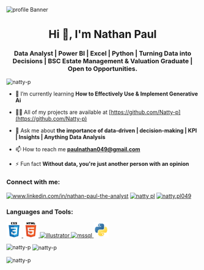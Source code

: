   <img width="3264" height="1088" alt="profile Banner" src="https://github.com/user-attachments/assets/2d824952-022d-40ec-9f5f-aeb1b75fde77" />


<h1 align="center">Hi 👋, I'm Nathan Paul</h1>
<h3 align="center">Data Analyst | Power BI | Excel | Python | Turning Data into Decisions | BSC Estate Management & Valuation Graduate | Open to Opportunities.</h3>

<p align="left"> <img src="https://komarev.com/ghpvc/?username=natty-p&label=Profile%20views&color=0e75b6&style=flat" alt="natty-p" /> </p>

- 🌱 I’m currently learning **How to Effectively Use & Implement Generative Ai**

- 👨‍💻 All of my projects are available at [https://github.com/Natty-p](https://github.com/Natty-p)

- 💬 Ask me about **the importance of data-driven | decision-making | KPI | Insights | Anything Data Analysis**

- 📫 How to reach me **paulnathan049@gmail.com**

- ⚡ Fun fact **Without data, you're just another person with an opinion**

<h3 align="left">Connect with me:</h3>
<p align="left">
<a href="https://linkedin.com/in/www.linkedin.com/in/nathan-paul-the-analyst" target="blank"><img align="center" src="https://raw.githubusercontent.com/rahuldkjain/github-profile-readme-generator/master/src/images/icons/Social/linked-in-alt.svg" alt="www.linkedin.com/in/nathan-paul-the-analyst" height="30" width="40" /></a>
<a href="https://fb.com/natty pl" target="blank"><img align="center" src="https://raw.githubusercontent.com/rahuldkjain/github-profile-readme-generator/master/src/images/icons/Social/facebook.svg" alt="natty pl" height="30" width="40" /></a>
<a href="https://instagram.com/natty.pl049" target="blank"><img align="center" src="https://raw.githubusercontent.com/rahuldkjain/github-profile-readme-generator/master/src/images/icons/Social/instagram.svg" alt="natty.pl049" height="30" width="40" /></a>
</p>

<h3 align="left">Languages and Tools:</h3>
<p align="left"> <a href="https://www.w3schools.com/css/" target="_blank" rel="noreferrer"> <img src="https://raw.githubusercontent.com/devicons/devicon/master/icons/css3/css3-original-wordmark.svg" alt="css3" width="40" height="40"/> </a> <a href="https://www.w3.org/html/" target="_blank" rel="noreferrer"> <img src="https://raw.githubusercontent.com/devicons/devicon/master/icons/html5/html5-original-wordmark.svg" alt="html5" width="40" height="40"/> </a> <a href="https://www.adobe.com/in/products/illustrator.html" target="_blank" rel="noreferrer"> <img src="https://www.vectorlogo.zone/logos/adobe_illustrator/adobe_illustrator-icon.svg" alt="illustrator" width="40" height="40"/> </a> <a href="https://www.microsoft.com/en-us/sql-server" target="_blank" rel="noreferrer"> <img src="https://www.svgrepo.com/show/303229/microsoft-sql-server-logo.svg" alt="mssql" width="40" height="40"/> </a> <a href="https://www.python.org" target="_blank" rel="noreferrer"> <img src="https://raw.githubusercontent.com/devicons/devicon/master/icons/python/python-original.svg" alt="python" width="40" height="40"/> </a> </p>

<p><img align="left" src="https://github-readme-stats.vercel.app/api/top-langs?username=natty-p&show_icons=true&locale=en&layout=compact" alt="natty-p" /></p>

<p>&nbsp;<img align="center" src="https://github-readme-stats.vercel.app/api?username=natty-p&show_icons=true&locale=en" alt="natty-p" /></p>

<p><img align="center" src="https://github-readme-streak-stats.herokuapp.com/?user=natty-p&" alt="natty-p" /></p>
